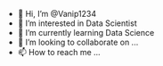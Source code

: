 - 👋 Hi, I’m @Vanip1234
- 👀 I’m interested in Data Scientist
- 🌱 I’m currently learning Data Science
- 💞️ I’m looking to collaborate on ...
- 📫 How to reach me ...

<!---
Vanip1234/Vanip1234 is a ✨ special ✨ repository because its `README.md` (this file) appears on your GitHub profile.
You can click the Preview link to take a look at your changes.
--->
